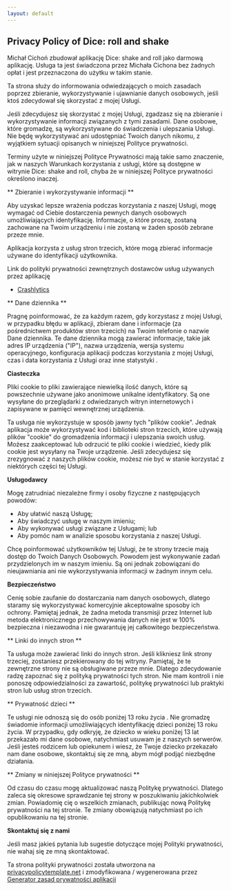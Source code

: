 ```yaml
---
layout: default
---
```


## Privacy Policy of Dice: roll and shake

Michał Cichoń zbudował aplikację Dice: shake and roll jako darmową aplikację. Usługa ta jest świadczona przez Michała Cichona bez żadnych opłat i jest przeznaczona do użytku w takim stanie.

Ta strona służy do informowania odwiedzających o moich zasadach poprzez zbieranie, wykorzystywanie i ujawnianie danych osobowych, jeśli ktoś zdecydował się skorzystać z mojej Usługi.

Jeśli zdecydujesz się skorzystać z mojej Usługi, zgadzasz się na zbieranie i wykorzystywanie informacji związanych z tymi zasadami. Dane osobowe, które gromadzę, są wykorzystywane do świadczenia i ulepszania Usługi. Nie będę wykorzystywać ani udostępniać Twoich danych nikomu, z wyjątkiem sytuacji opisanych w niniejszej Polityce prywatności.

Terminy użyte w niniejszej Polityce Prywatności mają takie samo znaczenie, jak w naszych Warunkach korzystania z usługi, które są dostępne w witrynie Dice: shake and roll, chyba że w niniejszej Polityce prywatności określono inaczej.

** Zbieranie i wykorzystywanie informacji **

Aby uzyskać lepsze wrażenia podczas korzystania z naszej Usługi, mogę wymagać od Ciebie dostarczenia pewnych danych osobowych umożliwiających identyfikację. Informacje, o które proszę, zostaną zachowane na Twoim urządzeniu i nie zostaną w żaden sposób zebrane przeze mnie.

Aplikacja korzysta z usług stron trzecich, które mogą zbierać informacje używane do identyfikacji użytkownika.

Link do polityki prywatności zewnętrznych dostawców usług używanych przez aplikację

* [Crashlytics](https://try.crashlytics.com/terms/privacy-policy.pdf)

** Dane dziennika **

Pragnę poinformować, że za każdym razem, gdy korzystasz z mojej Usługi, w przypadku błędu w aplikacji, zbieram dane i informacje (za pośrednictwem produktów stron trzecich) na Twoim telefonie o nazwie Dane dziennika. Te dane dziennika mogą zawierać informacje, takie jak adres IP urządzenia ("IP"), nazwa urządzenia, wersja systemu operacyjnego, konfiguracja aplikacji podczas korzystania z mojej Usługi, czas i data korzystania z Usługi oraz inne statystyki .

**Ciasteczka**

Pliki cookie to pliki zawierające niewielką ilość danych, które są powszechnie używane jako anonimowe unikalne identyfikatory. Są one wysyłane do przeglądarki z odwiedzanych witryn internetowych i zapisywane w pamięci wewnętrznej urządzenia.

Ta usługa nie wykorzystuje w sposób jawny tych "plików cookie". Jednak aplikacja może wykorzystywać kod i biblioteki stron trzecich, które używają plików "cookie" do gromadzenia informacji i ulepszania swoich usług. Możesz zaakceptować lub odrzucić te pliki cookie i wiedzieć, kiedy plik cookie jest wysyłany na Twoje urządzenie. Jeśli zdecydujesz się zrezygnować z naszych plików cookie, możesz nie być w stanie korzystać z niektórych części tej Usługi.

**Usługodawcy**

Mogę zatrudniać niezależne firmy i osoby fizyczne z następujących powodów:

* Aby ułatwić naszą Usługę;
* Aby świadczyć usługę w naszym imieniu;
* Aby wykonywać usługi związane z Usługami; lub
* Aby pomóc nam w analizie sposobu korzystania z naszej Usługi.

Chcę poinformować użytkowników tej Usługi, że te strony trzecie mają dostęp do Twoich Danych Osobowych. Powodem jest wykonywanie zadań przydzielonych im w naszym imieniu. Są oni jednak zobowiązani do nieujawniania ani nie wykorzystywania informacji w żadnym innym celu.

**Bezpieczeństwo**

Cenię sobie zaufanie do dostarczania nam danych osobowych, dlatego staramy się wykorzystywać komercyjnie akceptowalne sposoby ich ochrony. Pamiętaj jednak, że żadna metoda transmisji przez Internet lub metoda elektronicznego przechowywania danych nie jest w 100% bezpieczna i niezawodna i nie gwarantuję jej całkowitego bezpieczeństwa.

** Linki do innych stron **

Ta usługa może zawierać linki do innych stron. Jeśli klikniesz link strony trzeciej, zostaniesz przekierowany do tej witryny. Pamiętaj, że te zewnętrzne strony nie są obsługiwane przeze mnie. Dlatego zdecydowanie radzę zapoznać się z polityką prywatności tych stron. Nie mam kontroli i nie ponoszę odpowiedzialności za zawartość, politykę prywatności lub praktyki stron lub usług stron trzecich.

** Prywatność dzieci **

Te usługi nie odnoszą się do osób poniżej 13 roku życia \. Nie gromadzę świadomie informacji umożliwiających identyfikację dzieci poniżej 13 roku życia. W przypadku, gdy odkryję, że dziecko w wieku poniżej 13 lat przekazało mi dane osobowe, natychmiast usuwam je z naszych serwerów. Jeśli jesteś rodzicem lub opiekunem i wiesz, że Twoje dziecko przekazało nam dane osobowe, skontaktuj się ze mną, abym mógł podjąć niezbędne działania.

** Zmiany w niniejszej Polityce prywatności **

Od czasu do czasu mogę aktualizować naszą Politykę prywatności. Dlatego zaleca się okresowe sprawdzanie tej strony w poszukiwaniu jakichkolwiek zmian. Powiadomię cię o wszelkich zmianach, publikując nową Politykę prywatności na tej stronie. Te zmiany obowiązują natychmiast po ich opublikowaniu na tej stronie.

**Skontaktuj się z nami**

Jeśli masz jakieś pytania lub sugestie dotyczące mojej Polityki prywatności, nie wahaj się ze mną skontaktować.

Ta strona polityki prywatności została utworzona na [privacypolicytemplate.net](https://privacypolicytemplate.net) i zmodyfikowana / wygenerowana przez [Generator zasad prywatności aplikacji](https://app-privacy-policy-generator.firebaseapp.com/)